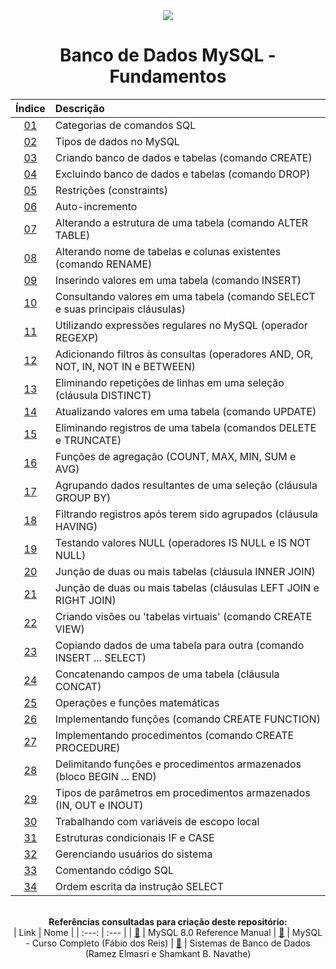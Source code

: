 <div align="center">
<img src="./assets/mysql.png">
<h1>Banco de Dados MySQL - Fundamentos</h1>

| Índice | Descrição |
| :---:  | :---		 |
| [01](https://github.com/michelelozada/Banco-de-Dados-MySQL-Fundamentos/blob/main/files/01-Categorias-comandos-SQL.md) | Categorias de comandos SQL |
| [02](https://github.com/michelelozada/Banco-de-Dados-MySQL-Fundamentos/blob/main/files/02-Tipos-de-dados.md)| Tipos de dados no MySQL |
| [03](https://github.com/michelelozada/Banco-de-Dados-MySQL-Fundamentos/blob/main/files/03-Criando-bd-e-tabelas.md)| Criando banco de dados e tabelas (comando CREATE) |
| [04](https://github.com/michelelozada/Banco-de-Dados-MySQL-Fundamentos/blob/main/files/04-Excluindo-bd-e-tabelas.md) | Excluindo banco de dados e tabelas (comando DROP) |
| [05](https://github.com/michelelozada/Banco-de-Dados-MySQL-Fundamentos/blob/main/files/05-Restricoes.md) | Restrições (constraints) |
| [06](https://github.com/michelelozada/Banco-de-Dados-MySQL-Fundamentos/blob/main/files/06-Auto-incremento.md) | Auto-incremento |
| [07](https://github.com/michelelozada/Banco-de-Dados-MySQL-Fundamentos/blob/main/files/07-Alterando-estrutura-tabela.md) | Alterando a estrutura de uma tabela (comando ALTER TABLE) |
| [08](https://github.com/michelelozada/Banco-de-Dados-MySQL-Fundamentos/blob/main/files/08-Alterando-nome-tabelas.md) | Alterando nome de tabelas e colunas existentes (comando RENAME) |
| [09](https://github.com/michelelozada/Banco-de-Dados-MySQL-Fundamentos/blob/main/files/09-Inserindo-valores-tabela.md)  | Inserindo valores em uma tabela (comando INSERT) |
| [10](https://github.com/michelelozada/Banco-de-Dados-MySQL-Fundamentos/blob/main/files/10-Consultando-valores-tabela.md) | Consultando valores em uma tabela (comando SELECT e suas principais cláusulas) |
| [11](https://github.com/michelelozada/Banco-de-Dados-MySQL-Fundamentos/blob/main/files/11-Utilizando-expressoes-regulares.md) | Utilizando expressões regulares no MySQL (operador REGEXP) |
| [12](https://github.com/michelelozada/Banco-de-Dados-MySQL-Fundamentos/blob/main/files/12-Adicionando-filtros-consultas.md) | Adicionando filtros às consultas (operadores AND, OR, NOT, IN, NOT IN e BETWEEN) |
| [13](https://github.com/michelelozada/Banco-de-Dados-MySQL-Fundamentos/blob/main/files/13-Eliminando-repeticoes-linhas.md) | Eliminando repetições de linhas em uma seleção (cláusula DISTINCT) |
| [14](https://github.com/michelelozada/Banco-de-Dados-MySQL-Fundamentos/blob/main/files/14-Atualizando-valores-tabela.md) | Atualizando valores em uma tabela (comando UPDATE) |
| [15](https://github.com/michelelozada/Banco-de-Dados-MySQL-Fundamentos/blob/main/files/15-Eliminando-registros-tabela.md) | Eliminando registros de uma tabela (comandos DELETE e TRUNCATE) |
| [16](https://github.com/michelelozada/Banco-de-Dados-MySQL-Fundamentos/blob/main/files/16-Funcoes-de-agregacao.md) | Funções de agregação (COUNT, MAX, MIN, SUM e AVG) |
| [17](https://github.com/michelelozada/Banco-de-Dados-MySQL-Fundamentos/blob/main/files/17-Agrupando-dados-seleção.md) | Agrupando dados resultantes de uma seleção (cláusula GROUP BY) |
| [18](https://github.com/michelelozada/Banco-de-Dados-MySQL-Fundamentos/blob/main/files/18-Filtrando-dados-agrupados.md) | Filtrando registros após terem sido agrupados (cláusula HAVING) |
| [19](https://github.com/michelelozada/Banco-de-Dados-MySQL-Fundamentos/blob/main/files/19-Testando-valores-null.md) | Testando valores NULL (operadores IS NULL e IS NOT NULL) |
| [20](https://github.com/michelelozada/Banco-de-Dados-MySQL-Fundamentos/blob/main/files/20-Juncao-de-tabelas-I.md) | Junção de duas ou mais tabelas (cláusula INNER JOIN) |
| [21](https://github.com/michelelozada/Banco-de-Dados-MySQL-Fundamentos/blob/main/files/21-Juncao-de-tabelas-II.md)  | Junção de duas ou mais tabelas (cláusulas LEFT JOIN e RIGHT JOIN) |
| [22](https://github.com/michelelozada/Banco-de-Dados-MySQL-Fundamentos/blob/main/files/22-Criando-views.md) | Criando visões ou 'tabelas virtuais' (comando CREATE VIEW) |
| [23](https://github.com/michelelozada/Banco-de-Dados-MySQL-Fundamentos/blob/main/files/23-Copiando-dados-tabela.md) | Copiando dados de uma tabela para outra (comando INSERT ... SELECT) |
| [24](https://github.com/michelelozada/Banco-de-Dados-MySQL-Fundamentos/blob/main/files/24-Concatenando-campos-tabela.md) | Concatenando campos de uma tabela (cláusula CONCAT) |
| [25](https://github.com/michelelozada/Banco-de-Dados-MySQL-Fundamentos/blob/main/files/25-Operacoes-e-funcoes-matematicas.md) | Operações e funções matemáticas |
| [26](https://github.com/michelelozada/Banco-de-Dados-MySQL-Fundamentos/blob/main/files/26-Implementando-funcoes.md)  | Implementando funções (comando CREATE FUNCTION) |
| [27](https://github.com/michelelozada/Banco-de-Dados-MySQL-Fundamentos/blob/main/files/27-Implementando-procedimentos.md) | Implementando procedimentos (comando CREATE PROCEDURE) |
| [28](https://github.com/michelelozada/Banco-de-Dados-MySQL-Fundamentos/blob/main/files/28-Bloco-begin-end.md) | Delimitando funções e procedimentos armazenados (bloco BEGIN ... END) |
| [29](https://github.com/michelelozada/Banco-de-Dados-MySQL-Fundamentos/blob/main/files/29-Tipos-de-parametros.md) | Tipos de parâmetros em procedimentos armazenados (IN, OUT e INOUT) |
| [30](https://github.com/michelelozada/Banco-de-Dados-MySQL-Fundamentos/blob/main/files/30-Variaveis-escopo-local.md) | Trabalhando com variáveis de escopo local |
| [31](https://github.com/michelelozada/Banco-de-Dados-MySQL-Fundamentos/blob/main/files/31-Estruturas-if-case.md) | Estruturas condicionais IF e CASE |
| [32](https://github.com/michelelozada/Banco-de-Dados-MySQL-Fundamentos/blob/main/files/32-Gerenciando-usuarios.md) | Gerenciando usuários do sistema |
| [33](https://github.com/michelelozada/Banco-de-Dados-MySQL-Fundamentos/blob/main/files/33-Comentando-codigo-SQL.md) | Comentando código SQL |
| [34](https://github.com/michelelozada/Banco-de-Dados-MySQL-Fundamentos/blob/main/files/34-Ordem-escrita-instrucao-select.md) | Ordem escrita da instrução SELECT |

&nbsp;   
**Referências consultadas para criação deste repositório:**  
| Link   | Nome |
| :---:  | :---	|
| [:bookmark_tabs:](https://dev.mysql.com/doc/refman/8.0/en/) | MySQL 8.0 Reference Manual
| [:bookmark_tabs:](http://www.bosontreinamentos.com.br/curso-completo-de-mysql/)  | MySQL - Curso Completo (Fábio dos Reis)
| [:bookmark_tabs:](https://www.bvirtual.com.br/NossoAcervo/Publicacao/168492) | Sistemas de Banco de Dados (Ramez Elmasri e Shamkant B. Navathe)
</div> 